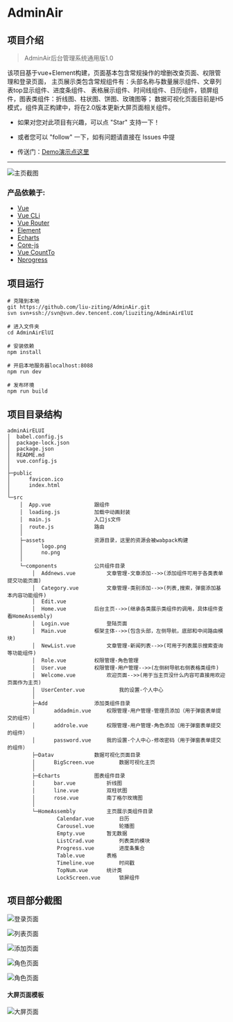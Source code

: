 # AdminAir

## 项目介绍

> AdminAir后台管理系统通用版1.0

该项目基于vue+Element构建，页面基本包含常规操作的增删改查页面、权限管理和登录页面，
主页展示类包含常规组件有：头部名称与数量展示组件、文章列表top显示组件、进度条组件、
表格展示组件、时间线组件、日历组件，锁屏组件，图表类组件：折线图、柱状图、饼图、玫瑰图等；
数据可视化页面目前是H5模式，组件真正构建中，将在2.0版本更新大屏页面相关组件。

* 如果对您对此项目有兴趣，可以点 "Star" 支持一下！

* 或者您可以 "follow" 一下，如有问题请直接在 Issues 中提

* 传送门：[Demo演示点这里][15]

----------


![主页截图][1]

### 产品依赖于:
 - [Vue][2]
 - [Vue CLi][3]
 - [Vue Router][4]
 - [Element][5]
 - [Echarts][6]
 - [Core-js][7]
 - [Vue CountTo][8]
 - [Nprogress][16]

## 项目运行

    # 克隆到本地
    git https://github.com/liu-ziting/AdminAir.git
    svn svn+ssh://svn@svn.dev.tencent.com/liuziting/AdminAirElUI
    
    # 进入文件夹
    cd AdminAirElUI
    
    # 安装依赖
    npm install 
    
    # 开启本地服务器localhost:8088
    npm run dev
    
    # 发布环境
    npm run build

## 项目目录结构
```
adminAirELUI
│  babel.config.js
│  package-lock.json
│  package.json			
│  README.md
│  vue.config.js
│  
├─public
│      favicon.ico
│      index.html
│      
└─src
    │  App.vue				跟组件
    │  loading.js			加载中动画封装
    │  main.js				入口js文件
    │  route.js				路由
    │  
    ├─assets				资源目录，这里的资源会被wabpack构建
    │      logo.png
    │      no.png
    │      
    └─components			公共组件目录
        │  Addnews.vue			文章管理-文章添加-->>(添加组件可用于各类表单提交功能页面)
        │  Category.vue			文章管理-类别添加-->>(列表,搜索，弹窗添加基本内容功能组件)
        │  Edit.vue				
        │  Home.vue			后台主页-->>(继承各类展示类组件的调用，具体组件查看HomeAssembly)
        │  Login.vue			登陆页面
        │  Main.vue			框架主体-->>(包含头部，左侧导航，底部和中间路由模块)
        │  NewList.vue			文章管理-新闻列表-->>(可用于列表展示搜索查询等功能组件)
        │  Role.vue			权限管理-角色管理
        │  User.vue			权限管理-用户管理-->>(左侧树导航右侧表格类组件)
        │  Welcome.vue			欢迎页面-->>(用于当主页没什么内容可直接用欢迎页面作为主页)
        │  UserCenter.vue			我的设置-个人中心
        │  
        ├─Add				添加类组件目录
        │      addadmin.vue		权限管理-用户管理-管理员添加（用于弹窗表单提交的组件）
        │      addrole.vue		权限管理-用户管理-角色添加（用于弹窗表单提交的组件）
        │      password.vue		我的设置-个人中心-修改密码（用于弹窗表单提交的组件）
        ├─Datav				数据可视化页面目录
        │      BigScreen.vue		数据可视化主页
        │      
        ├─Echarts			图表组件目录
        │      bar.vue			折线图
        │      line.vue			双柱状图
        │      rose.vue			南丁格尔玫瑰图
        │      
        └─HomeAssembly			主页展示类组件目录
                Calendar.vue		日历
                Carousel.vue		轮播图
                Empty.vue		暂无数据
                ListCrad.vue		列表类的模块
                Progress.vue		进度条集合
                Table.vue		表格
                Timeline.vue		时间戳
                TopNum.vue		统计类
                LockScreen.vue		锁屏组件
```		

## 项目部分截图

![登录页面][9]

![列表页面][10]

![添加页面][11]

![角色页面][13]

![角色页面][14]

#### 大屏页面模板
![大屏页面][12]


  [1]: http://tc.lihail.cn/adminAir.png
  [2]: https://cn.vuejs.org/
  [3]: https://cli.vuejs.org/zh/
  [4]: https://router.vuejs.org/zh/
  [5]: https://element.eleme.cn/2.0/#/zh-CN
  [6]: https://echarts.apache.org/zh/index.html
  [7]: https://github.com/zloirock/core-js#readme
  [8]: http://panjiachen.github.io/countTo/demo/
  [9]: http://tc.lihail.cn/adminLogin.png
  [10]: http://tc.lihail.cn/adminnewList.png
  [11]: http://tc.lihail.cn/adminuser.png
  [12]: http://tc.lihail.cn/adminbig.png
  [13]: http://tc.lihail.cn/adminjs.png
  [14]: http://tc.lihail.cn/admin123.png
  [15]: http://r3kl6k.coding-pages.com/adminAirDemo/#/home
  [16]: https://github.com/rstacruz/nprogress#readme
  
